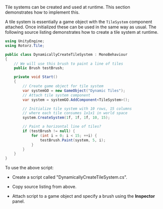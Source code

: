 Tile systems can be created and used at runtime. This section demonstrates how to
implement this.

A tile system is essentially a game object with the `TileSystem` component attached. Once
initialized these can be used in the same way as usual. The following source listing
demonstrates how to create a tile system at runtime.


```csharp
using UnityEngine;
using Rotorz.Tile;

public class DynamicallyCreateTileSystem : MonoBehaviour
{
    // We will use this brush to paint a line of tiles
    public Brush testBrush;

    private void Start()
	{
        // Create game object for tile system
        var systemGO = new GameObject("Dynamic Tiles");
        // Attach tile system component
        var system = systemGO.AddComponent<TileSystem>();

        // Initialize tile system with 10 rows, 15 columns
        // where each tile consumes 1x1x1 in world space
        system.CreateSystem(1f, 1f, 1f, 10, 15);

        // Paint a horizontal line of tiles?
        if (testBrush != null) {
            for (int i = 0; i < 15; ++i) {
                testBrush.Paint(system, 5, i);
            }
        }
    }
}
```


To use the above script:

- Create a script called "DynamicallyCreateTileSystem.cs".

- Copy source listing from above.

- Attach script to a game object and specify a brush using the **Inspector** panel.
